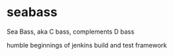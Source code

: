 seabass
=======

Sea Bass, aka C bass, complements D bass


humble beginnings of jenkins build and test framework
